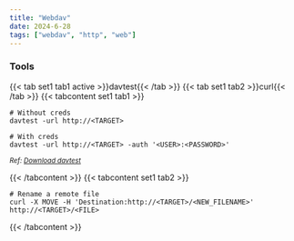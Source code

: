 ```yaml
---
title: "Webdav"
date: 2024-6-28
tags: ["webdav", "http", "web"]
---
```


### Tools
{{< tab set1 tab1 active >}}davtest{{< /tab >}}
{{< tab set1 tab2 >}}curl{{< /tab >}}
{{< tabcontent set1 tab1 >}}

```console
# Without creds
davtest -url http://<TARGET>
```

```console
# With creds
davtest -url http://<TARGET> -auth '<USER>:<PASSWORD>'
```

<small>*Ref: [Download davtest](https://github.com/cldrn/davtest)*</small>

{{< /tabcontent >}}
{{< tabcontent set1 tab2 >}}

```console
# Rename a remote file
curl -X MOVE -H 'Destination:http://<TARGET>/<NEW_FILENAME>' http://<TARGET>/<FILE>
```

{{< /tabcontent >}}
